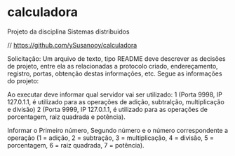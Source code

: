 # calculadora
Projeto da disciplina Sistemas distribuidos

// https://github.com/ySusanooy/calculadora

Solicitação: Um arquivo de texto, tipo README deve descrever as decisões de projeto, entre ela as relacionadas a protocolo criado, endereçamento, registro, portas, obtenção destas informações, etc.
Segue as informações do projeto:

Ao executar deve informar qual servidor vai ser utilizado:
1 (Porta 9998, IP 127.0.1.1, é utilizado para as operações de adição, subtralção, multiplicação e divisão)
2 (Porta 9999, IP 127.0.1.1, é utilizado para as operações de porcentagem, raiz quadrada e potência).

Informar o Primeiro número, Segundo número e o número correspondente a operação (1 = adição, 2 = subtração, 3 = multiplicação, 4 = divisão, 5 = porcentagem, 6 = raiz quadrada, 7 = potência).
